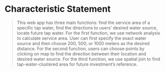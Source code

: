 # Characteristic Statement

>This web app has three main functions: find the service area of a specific tap water, find the directions to users’ desired water source, locate future tap water. For the first function, we use network analysis to calculate service area. User can first specify the exact water source and then choose 200, 500, or 1000 meters as the desired distance. For the second function, users can choose points by clicking on map to find the direction between their location and desired water source. For the third function, we use spatial join to find tap-water-clustered area for future investment’s reference. 

